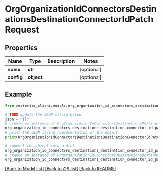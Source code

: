 # OrgOrganizationIdConnectorsDestinationsDestinationConnectorIdPatchRequest


## Properties

Name | Type | Description | Notes
------------ | ------------- | ------------- | -------------
**name** | **str** |  | [optional] 
**config** | **object** |  | [optional] 

## Example

```python
from vectorize_client.models.org_organization_id_connectors_destinations_destination_connector_id_patch_request import OrgOrganizationIdConnectorsDestinationsDestinationConnectorIdPatchRequest

# TODO update the JSON string below
json = "{}"
# create an instance of OrgOrganizationIdConnectorsDestinationsDestinationConnectorIdPatchRequest from a JSON string
org_organization_id_connectors_destinations_destination_connector_id_patch_request_instance = OrgOrganizationIdConnectorsDestinationsDestinationConnectorIdPatchRequest.from_json(json)
# print the JSON string representation of the object
print(OrgOrganizationIdConnectorsDestinationsDestinationConnectorIdPatchRequest.to_json())

# convert the object into a dict
org_organization_id_connectors_destinations_destination_connector_id_patch_request_dict = org_organization_id_connectors_destinations_destination_connector_id_patch_request_instance.to_dict()
# create an instance of OrgOrganizationIdConnectorsDestinationsDestinationConnectorIdPatchRequest from a dict
org_organization_id_connectors_destinations_destination_connector_id_patch_request_from_dict = OrgOrganizationIdConnectorsDestinationsDestinationConnectorIdPatchRequest.from_dict(org_organization_id_connectors_destinations_destination_connector_id_patch_request_dict)
```
[[Back to Model list]](../README.md#documentation-for-models) [[Back to API list]](../README.md#documentation-for-api-endpoints) [[Back to README]](../README.md)


